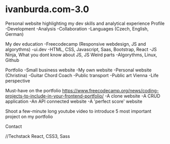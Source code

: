 # ivanburda.com-3.0
Personal website highlighting my dev skills and analytical experience
Profile
-Development
-Analysis
-Collaboration
-Languages (Czech, English, German)

My dev education
-Freecodecamp (Responsive webdesign, JS and algorythms)
-ui.dev
-HTML, CSS, Javascript, Saas, Bootstrap, React
-JS Ninja, What you dont know about JS, JS Weird parts
-Algorythms, Linux, Github

Portfolio
-Small business website
-My own website
-Personal website (Christina)
-Guitar Chord Coach
-Public transport
-Public art Vienna
-Life perspective

Must-have on the portfolio
https://www.freecodecamp.org/news/coding-projects-to-include-in-your-frontend-portfolio/
-A clone website
-A CRUD application
-An API connected website
-A 'perfect score' website

Shoot a few-minute long youtube video to introduce 5 most important project on my portfolio

Contact






//Techstack
React, CSS3, Sass
